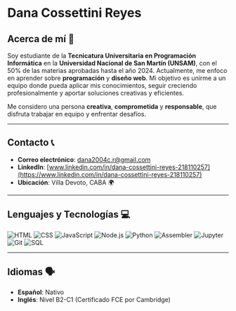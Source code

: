 # Dana Cossettini Reyes

## Acerca de mí 🤔

Soy estudiante de la **Tecnicatura Universitaria en Programación Informática** en la **Universidad Nacional de San Martín (UNSAM)**, con el 50% de las materias aprobadas hasta el año 2024. Actualmente, me enfoco en aprender sobre **programación** y **diseño web**. Mi objetivo es unirme a un equipo donde pueda aplicar mis conocimientos, seguir creciendo profesionalmente y aportar soluciones creativas y eficientes.

Me considero una persona **creativa**, **comprometida** y **responsable**, que disfruta trabajar en equipo y enfrentar desafíos.

---

## Contacto 📞

- **Correo electrónico**: [dana2004c.r@gmail.com](mailto:dana2004c.r@gmail.com)
- **LinkedIn**: [www.linkedin.com/in/dana-cossettini-reyes-218110257](https://www.linkedin.com/in/dana-cossettini-reyes-218110257)
- **Ubicación**: Villa Devoto, CABA 🌍

---

## Lenguajes y Tecnologías 💻

![HTML](https://upload.wikimedia.org/wikipedia/commons/thumb/2/23/HTML5_logo_and_wordmark.svg/512px-HTML5_logo_and_wordmark.svg.png)
![CSS](https://upload.wikimedia.org/wikipedia/commons/6/62/CSS3_logo.svg)
![JavaScript](https://upload.wikimedia.org/wikipedia/commons/6/6a/JavaScript-logo.png)
![Node.js](https://upload.wikimedia.org/wikipedia/commons/d/d9/Node.js_logo.svg)
![Python](https://upload.wikimedia.org/wikipedia/commons/c/c3/Python-logo-notext.svg)
![Assembler](https://upload.wikimedia.org/wikipedia/commons/a/a2/Assembly_language_icon.svg)
![Jupyter](https://upload.wikimedia.org/wikipedia/commons/thumb/3/3a/Jupyter_logo.svg/512px-Jupyter_logo.svg.png)
![Git](https://upload.wikimedia.org/wikipedia/commons/a/a7/Git-Logo.svg)
![SQL](https://upload.wikimedia.org/wikipedia/commons/0/01/SQL-Logo.svg)

---

## Idiomas 🗣️

- **Español**: Nativo
- **Inglés**: Nivel B2-C1 (Certificado FCE por Cambridge)

